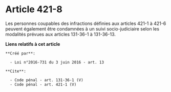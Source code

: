 # Article 421-8

Les personnes coupables des infractions définies aux articles 421-1 à 421-6 peuvent également être condamnées à un suivi
socio-judiciaire selon les modalités prévues aux articles 131-36-1 à 131-36-13.

**Liens relatifs à cet article**

	**Créé par**:

	  - Loi n°2016-731 du 3 juin 2016 - art. 13

	**Cite**:

	  - Code pénal - art. 131-36-1 (V)
	  - Code pénal - art. 421-1 (V)
